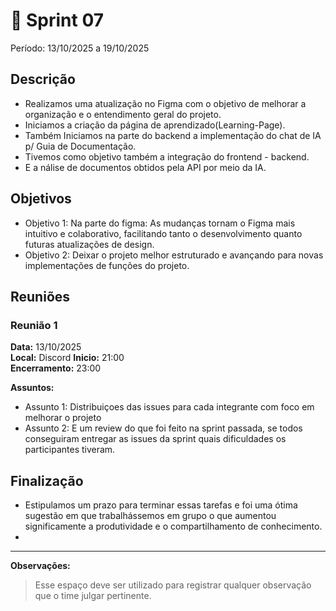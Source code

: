 # **🏁** Sprint 07

Período: 13/10/2025 a 19/10/2025

## Descrição

* Realizamos uma atualização no Figma com o objetivo de melhorar a organização e o entendimento geral do projeto.
* Iniciamos a criação da página de aprendizado(Learning-Page).
* Também Iniciamos na parte do backend a implementação do chat de IA p/ Guia de Documentação.
* Tivemos como objetivo também a integração do frontend - backend.
* E a nálise de documentos obtidos pela API por meio da IA. 
 

## Objetivos

- Objetivo 1: Na parte do figma: As mudanças tornam o Figma mais intuitivo e colaborativo, facilitando tanto o desenvolvimento quanto futuras atualizações de design.
- Objetivo 2: Deixar o projeto melhor estruturado e avançando para novas implementações de funções do projeto.

## Reuniões

### Reunião 1

**Data:** 13/10/2025  
**Local:**  Discord
**Inicio:** 21:00  
**Encerramento:** 23:00

**Assuntos:**

* Assunto 1: Distribuiçoes das issues para cada integrante com foco em melhorar o projeto
* Assunto 2: E um review do que foi feito na sprint passada, se todos conseguiram entregar as issues da sprint quais dificuldades os participantes tiveram.

## Finalização

* Estipulamos um prazo para terminar essas tarefas e foi uma ótima sugestão em que trabalhássemos em grupo o que aumentou significamente a produtividade e o compartilhamento de conhecimento. 
*

---

**Observações:**

> Esse espaço deve ser utilizado para registrar qualquer observação que o time julgar pertinente.
>
